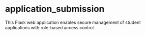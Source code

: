 # application_submission
This Flask web application enables secure management of student applications with role-based access control.
